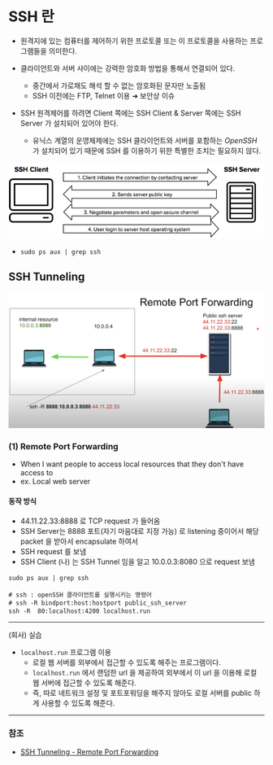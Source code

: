 # SSH 란

* 원격지에 있는 컴퓨터를 제어하기 위한 프로토콜 또는 이 프로토콜을 사용하는 프로그램들을 의미한다.
* 클라이언트와 서버 사이에는 강력한 암호화 방법을 통해서 연결되어 있다.
  * 중간에서 가로채도 해석 할 수 없는 암호화된 문자만 노출됨
  * SSH 이전에는 FTP, Telnet 이용 ➜ 보안상 이슈

* SSH 원격제어를 하려면 Client 쪽에는 SSH Client & Server 쪽에는 SSH Server 가 설치되어 있어야 한다.
  * 유닉스 계열의 운영체제에는 SSH 클라이언트와 서버를 포함하는 *OpenSSH* 가 설치되어 있기 때문에 SSH 를 이용하기 위한 특별한 조치는 필요하지 않다.



![](./images/How_does_the_SSH_protocol_work_-2.png)



* `sudo ps aux | grep ssh`

  

## SSH Tunneling

![image-20210523110046644](./images/image-20210523110046644.png)



### (1) Remote Port Forwarding

* When I want people to access local resources that they don't have access to 
* ex. Local web server

#### 동작 방식

* 44.11.22.33:8888 로 TCP request 가 들어옴 
* SSH Server는 8888 포트(자기 마음대로 지정 가능) 로 listening 중이어서 해당 packet 을 받아서 encapsulate 하여서 
* SSH request 를 보냄
* SSH Client (나) 는 SSH Tunnel 임을 알고 10.0.0.3:8080 으로 request 보냄



```shell
sudo ps aux | grep ssh

# ssh : openSSH 클라이언트를 실행시키는 명령어
# ssh -R bindport:host:hostport public_ssh_server 
ssh -R  80:localhost:4200 localhost.run
```



----

(회사) 실습

* `localhost.run` 프로그램 이용
  * 로컬 웹 서버를 외부에서 접근할 수 있도록 해주는 프로그램이다.
  * `localhost.run` 에서 랜덤한 url 을 제공하여 외부에서 이 url 을 이용해 로컬 웹 서버에 접근할 수 있도록 해준다.
  * 즉, 따로 네트워크 설정 및 포트포워딩을 해주지 않아도 로컬 서버를 public 하게 사용할 수 있도록 해준다.

---

### 참조

* [SSH Tunneling - Remote Port Forwarding](https://www.youtube.com/watch?v=N8f5zv9UUMI)

